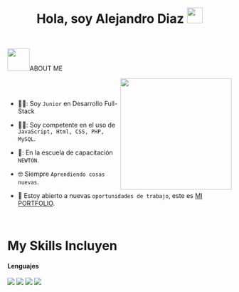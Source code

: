 <h1 align="center">Hola, soy Alejandro Diaz <img src="https://media.giphy.com/media/hvRJCLFzcasrR4ia7z/giphy.gif" width="35"></h1>
<br>

 <picture><img src = "https://github.com/7oSkaaa/7oSkaaa/blob/main/Images/about_me.gif?raw=true" width = 50px></picture>ABOUT ME

<picture> <img align="right" src="https://github.com/7oSkaaa/7oSkaaa/blob/main/Images/Right_Side.gif?raw=true" width = 250px></picture>

<br><br>

- 🧑‍🎓: Soy `Junior` en Desarrollo Full-Stack

- 🧑‍💻: Soy competente en el uso de `JavaScript, Html, CSS, PHP, MySQL`.
- 🏫: En la escuela de capacitación `NEWTON`.
- :nerd_face: Siempre `Aprendiendo cosas nuevas`.
- :thinking: Estoy abierto a nuevas `oportunidades de trabajo`, este es [MI PORTFOLIO](https://alediaz04.github.io/portfolio-modern/).

<br>

<h1>My Skills Incluyen</h1>

<h4> Lenguajes </h4>
<span> 
  <img src="https://img.shields.io/badge/HTML5-E34F26?style=for-the-badge&logo=html5&logoColor=white">
  <img src="https://img.shields.io/badge/CSS3-1572B6?style=for-the-badge&logo=css3&logoColor=white">
  <img src="https://img.shields.io/badge/JavaScript-F7DF1E?style=for-the-badge&logo=javascript&logoColor=black">
  <!--<img src="https://img.shields.io/badge/Java-ED8B00?style=for-the-badge&logo=java&logoColor=white">-->
  <img src="https://img.shields.io/badge/PHP-777BB4?style=for-the-badge&logo=php&logoColor=white">
</span>
